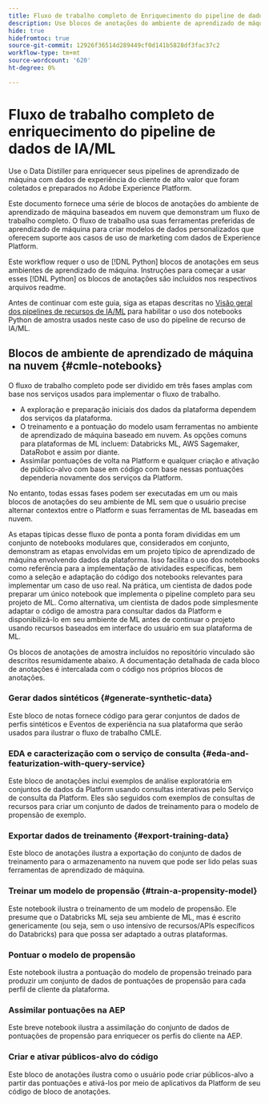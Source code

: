 ```yaml
---
title: Fluxo de trabalho completo de Enriquecimento do pipeline de dados de IA/ML
description: Use blocos de anotações do ambiente de aprendizado de máquina baseados em nuvem para criar um treinamento e pontuar um modelo de propensão que preveja conversões de assinatura dos dados do Adobe Experience Platform.
hide: true
hidefromtoc: true
source-git-commit: 12926f36514d289449cf0d141b5828df3fac37c2
workflow-type: tm+mt
source-wordcount: '620'
ht-degree: 0%

---
```


<!-- 
title: Cloud Machine Learning Environment Notebooks
Cloud machine learning environment notebooks
Old title: 
# AI/ML data pipeline enrichment end-to-end workflow
-->

# Fluxo de trabalho completo de enriquecimento do pipeline de dados de IA/ML

Use o Data Distiller para enriquecer seus pipelines de aprendizado de máquina com dados de experiência do cliente de alto valor que foram coletados e preparados no Adobe Experience Platform.

Este documento fornece uma série de blocos de anotações do ambiente de aprendizado de máquina baseados em nuvem que demonstram um fluxo de trabalho completo. O fluxo de trabalho usa suas ferramentas preferidas de aprendizado de máquina para criar modelos de dados personalizados que oferecem suporte aos casos de uso de marketing com dados de Experience Platform.

Este workflow requer o uso de [!DNL Python] blocos de anotações em seus ambientes de aprendizado de máquina. Instruções para começar a usar esses [!DNL Python] os blocos de anotações são incluídos nos respectivos arquivos readme.

Antes de continuar com este guia, siga as etapas descritas no [Visão geral dos pipelines de recursos de IA/ML](./overview.md) para habilitar o uso dos notebooks Python de amostra usados neste caso de uso do pipeline de recurso de IA/ML.

## Blocos de ambiente de aprendizado de máquina na nuvem {#cmle-notebooks}

O fluxo de trabalho completo pode ser dividido em três fases amplas com base nos serviços usados para implementar o fluxo de trabalho.

- A exploração e preparação iniciais dos dados da plataforma dependem dos serviços da plataforma.
- O treinamento e a pontuação do modelo usam ferramentas no ambiente de aprendizado de máquina baseado em nuvem. As opções comuns para plataformas de ML incluem: Databricks ML, AWS Sagemaker, DataRobot e assim por diante.
- Assimilar pontuações de volta na Platform e qualquer criação e ativação de público-alvo com base em código com base nessas pontuações dependeria novamente dos serviços da Platform.

No entanto, todas essas fases podem ser executadas em um ou mais blocos de anotações do seu ambiente de ML sem que o usuário precise alternar contextos entre o Platform e suas ferramentas de ML baseadas em nuvem.

As etapas típicas desse fluxo de ponta a ponta foram divididas em um conjunto de notebooks modulares que, considerados em conjunto, demonstram as etapas envolvidas em um projeto típico de aprendizado de máquina envolvendo dados da plataforma. Isso facilita o uso dos notebooks como referência para a implementação de atividades específicas, bem como a seleção e adaptação do código dos notebooks relevantes para implementar um caso de uso real. Na prática, um cientista de dados pode preparar um único notebook que implementa o pipeline completo para seu projeto de ML. Como alternativa, um cientista de dados pode simplesmente adaptar o código de amostra para consultar dados da Platform e disponibilizá-lo em seu ambiente de ML antes de continuar o projeto usando recursos baseados em interface do usuário em sua plataforma de ML.

Os blocos de anotações de amostra incluídos no repositório vinculado são descritos resumidamente abaixo. A documentação detalhada de cada bloco de anotações é intercalada com o código nos próprios blocos de anotações.

<!-- Below is the meat - the how to (but without links or details) -->

### Gerar dados sintéticos {#generate-synthetic-data}

Este bloco de notas fornece código para gerar conjuntos de dados de perfis sintéticos e Eventos de experiência na sua plataforma que serão usados para ilustrar o fluxo de trabalho CMLE.

### EDA e caracterização com o serviço de consulta {#eda-and-featurization-with-query-service}

Este bloco de anotações inclui exemplos de análise exploratória em conjuntos de dados da Platform usando consultas interativas pelo Serviço de consulta da Platform. Eles são seguidos com exemplos de consultas de recursos para criar um conjunto de dados de treinamento para o modelo de propensão de exemplo.

### Exportar dados de treinamento {#export-training-data}

Este bloco de anotações ilustra a exportação do conjunto de dados de treinamento para o armazenamento na nuvem que pode ser lido pelas suas ferramentas de aprendizado de máquina.

### Treinar um modelo de propensão {#train-a-propensity-model}

Este notebook ilustra o treinamento de um modelo de propensão. Ele presume que o Databricks ML seja seu ambiente de ML, mas é escrito genericamente (ou seja, sem o uso intensivo de recursos/APIs específicos do Databricks) para que possa ser adaptado a outras plataformas.

### Pontuar o modelo de propensão

Este notebook ilustra a pontuação do modelo de propensão treinado para produzir um conjunto de dados de pontuações de propensão para cada perfil de cliente da plataforma.

### Assimilar pontuações na AEP

Este breve notebook ilustra a assimilação do conjunto de dados de pontuações de propensão para enriquecer os perfis do cliente na AEP.

### Criar e ativar públicos-alvo do código

Este bloco de anotações ilustra como o usuário pode criar públicos-alvo a partir das pontuações e ativá-los por meio de aplicativos da Platform de seu código de bloco de anotações.
